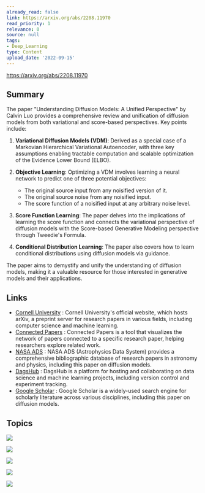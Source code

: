 ```yaml
---
already_read: false
link: https://arxiv.org/abs/2208.11970
read_priority: 1
relevance: 0
source: null
tags:
- Deep_Learning
type: Content
upload_date: '2022-09-15'
---
```


https://arxiv.org/abs/2208.11970
## Summary

The paper "Understanding Diffusion Models: A Unified Perspective" by Calvin Luo provides a comprehensive review and unification of diffusion models from both variational and score-based perspectives. Key points include:

1. **Variational Diffusion Models (VDM)**: Derived as a special case of a Markovian Hierarchical Variational Autoencoder, with three key assumptions enabling tractable computation and scalable optimization of the Evidence Lower Bound (ELBO).

2. **Objective Learning**: Optimizing a VDM involves learning a neural network to predict one of three potential objectives:
   - The original source input from any noisified version of it.
   - The original source noise from any noisified input.
   - The score function of a noisified input at any arbitrary noise level.

3. **Score Function Learning**: The paper delves into the implications of learning the score function and connects the variational perspective of diffusion models with the Score-based Generative Modeling perspective through Tweedie's Formula.

4. **Conditional Distribution Learning**: The paper also covers how to learn conditional distributions using diffusion models via guidance.

The paper aims to demystify and unify the understanding of diffusion models, making it a valuable resource for those interested in generative models and their applications.
## Links

- [Cornell University](https://www.cornell.edu/) : Cornell University's official website, which hosts arXiv, a preprint server for research papers in various fields, including computer science and machine learning.
- [Connected Papers](https://www.connectedpapers.com/about) : Connected Papers is a tool that visualizes the network of papers connected to a specific research paper, helping researchers explore related work.
- [NASA ADS](https://ui.adsabs.harvard.edu/abs/arXiv:2208.11970) : NASA ADS (Astrophysics Data System) provides a comprehensive bibliographic database of research papers in astronomy and physics, including this paper on diffusion models.
- [DagsHub](https://dagshub.com/) : DagsHub is a platform for hosting and collaborating on data science and machine learning projects, including version control and experiment tracking.
- [Google Scholar](https://scholar.google.com/scholar_lookup?arxiv_id=2208.11970) : Google Scholar is a widely-used search engine for scholarly literature across various disciplines, including this paper on diffusion models.

## Topics

![](topics/Concept/Variational%20Diffusion%20Models%20VDM)

![](topics/Concept/Score%20based%20Generative%20Modeling)

![](topics/Concept/Tweedie%20s%20Formula)

![](topics/Concept/Conditional%20Generation%20via%20Guidance)

![](topics/Concept/Diffusion%20Models)